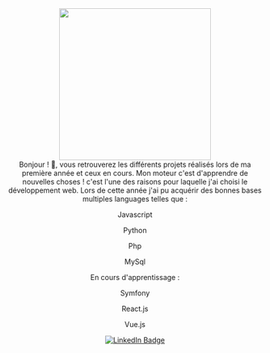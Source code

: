 
<div id="header" align="center">
  <img src="https://media.giphy.com/media/jdPMeyv9rn0hZHh8n9/giphy.gif" width="300"/>
</div>



<div align="center">
  Bonjour ! 👋, vous retrouverez les différents projets réalisés lors de ma première année et ceux en cours.
  Mon moteur c'est d'apprendre de nouvelles choses ! c'est l'une des raisons pour laquelle j'ai choisi le développement web.
  Lors de cette année j'ai pu acquérir des bonnes bases multiples languages telles que :
  
  <br/>
  
  <p>Javascript</p> 
  <p>Python</p>
  <p>Php</p>
  <p>MySql</p>
  
</div>
<div align="center">
 En cours d'apprentissage :
 <p>Symfony</p> 
<p>React.js</p> 
<p>Vue.js</p> 
</div>






<div id="badge" align="center">
  
 <a href="https://www.linkedin.com/in/fabrice-pivert-/">
        <img  src="https://img.shields.io/badge/LinkedIn-blue?logo=linkedin&logoColor=white&style=for-the-badge" alt="LinkedIn Badge"/>
  </a>
</div>
<div align="center">
  <img src="https://komarev.com/ghpvc/?username=FabPiv&style=flat-square&color=blue" alt=""/>

  
</div>
  


